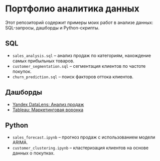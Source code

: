# Портфолио аналитика данных

Этот репозиторий содержит примеры моих работ в анализе данных: SQL-запросы, дашборды и Python-скрипты.

## SQL
- `sales_analysis.sql` – анализ продаж по категориям, нахождение самых прибыльных товаров.
- `customer_segmentation.sql` – сегментация клиентов по частоте покупок.
- `churn_prediction.sql` – поиск факторов оттока клиентов.

## Дашборды
- [Yandex DataLens: Анализ продаж](https://datalens.yandex.ru/)  
- [Tableau: Маркетинговая воронка](https://public.tableau.com/...)

## Python
- `sales_forecast.ipynb` – прогноз продаж с использованием модели ARIMA.
- `customer_clustering.ipynb` – кластеризация клиентов на основе данных о покупках.

